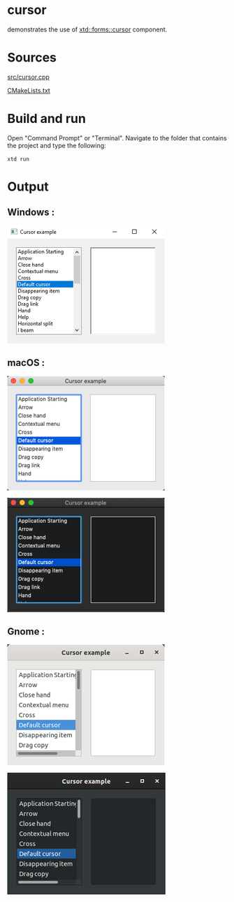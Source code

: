 # cursor

demonstrates the use of [xtd::forms::cursor](../../../src/xtd_forms/include/xtd/forms/cursor.hpp) component.

# Sources

[src/cursor.cpp](src/cursor.cpp)

[CMakeLists.txt](CMakeLists.txt)

# Build and run

Open "Command Prompt" or "Terminal". Navigate to the folder that contains the project and type the following:

```shell
xtd run
```

# Output

## Windows :

![Screenshot](../../../docs/pictures/examples/cursor_w.png)

## macOS :

![Screenshot](../../../docs/pictures/examples/cursor_m.png)

![Screenshot](../../../docs/pictures/examples/cursor_md.png)

## Gnome :

![Screenshot](../../../docs/pictures/examples/cursor_g.png)

![Screenshot](../../../docs/pictures/examples/cursor_gd.png)

